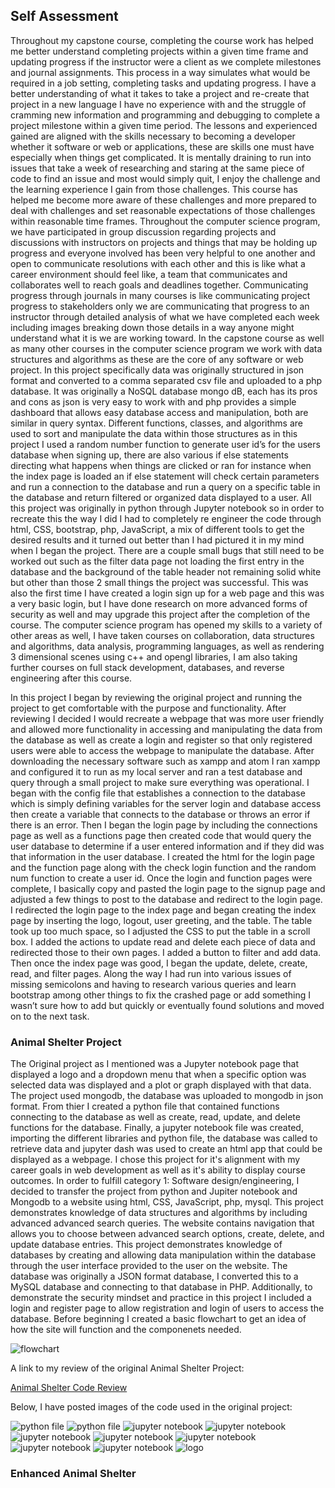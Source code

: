 ## Self Assessment

  Throughout my capstone course, completing the course work has helped me better understand completing projects within a given time frame and updating progress if the instructor were a client as we complete milestones and journal assignments. This process in a way simulates what would be required in a job setting, completing tasks and updating progress. I have a better understanding of what it takes to take a project and re-create that project in a new language I have no experience with and the struggle of cramming new information and programming and debugging to complete a project milestone within a given time period. The lessons and experienced gained are aligned with the skills necessary to becoming a developer whether it software or web or applications, these are skills one must have especially when things get complicated. It is mentally draining to run into issues that take a week of researching and staring at the same piece of code to find an issue and most would simply quit, I enjoy the challenge and the learning experience I gain from those challenges. This course has helped me become more aware of these challenges and more prepared to deal with challenges and set reasonable expectations of those challenges within reasonable time frames. Throughout the computer science program, we have participated in group discussion regarding projects and discussions with instructors on projects and things that may be holding up progress and everyone involved has been very helpful to one another and open to communicate resolutions with each other and this is like what a career environment should feel like, a team that communicates and collaborates well to reach goals and deadlines together. Communicating progress through journals in many courses is like communicating project progress to stakeholders only we are communicating that progress to an instructor through detailed analysis of what we have completed each week including images breaking down those details in a way anyone might understand what it is we are working toward. In the capstone course as well as many other courses in the computer science program we work with data structures and algorithms as these are the core of any software or web project. In this project specifically data was originally structured in json format and converted to a comma separated csv file and uploaded to a php database. It was originally a NoSQL database mongo dB, each has its pros and cons as json is very easy to work with and php provides a simple dashboard that allows easy database access and manipulation, both are similar in query syntax. Different functions, classes, and algorithms are used to sort and manipulate the data within those structures as in this project I used a random number function to generate user id’s for the users database when signing up, there are also various if else statements directing what happens when things are clicked or ran for instance when the index page is loaded an if else statement will check certain parameters and run a connection to the database and run a query on a specific table in the database and return filtered or organized data displayed to a user. All this project was originally in python through Jupyter notebook so in order to recreate this the way I did I had to completely re engineer the code through html, CSS, bootstrap, php, JavaScript, a mix of different tools to get the desired results and it turned out better than I had pictured it in my mind when I began the project. There are a couple small bugs that still need to be worked out such as the filter data page not loading the first entry in the database and the background of the table header not remaining solid white but other than those 2 small things the project was successful. This was also the first time I have created a login sign up for a web page and this was a very basic login, but I have done research on more advanced forms of security as well and may upgrade this project after the completion of the course. The computer science program has opened my skills to a variety of other areas as well, I have taken courses on collaboration, data structures and algorithms, data analysis, programming languages, as well as rendering 3 dimensional scenes using c++ and opengl libraries, I am also taking further courses on full stack development, databases, and reverse engineering after this course.


  In this project I began by reviewing the original project and running the project to get comfortable with the purpose and functionality. After reviewing I decided I would recreate a webpage that was more user friendly and allowed more functionality in accessing and manipulating the data from the database as well as create a login and register so that only registered users were able to access the webpage to manipulate the database. After downloading the necessary software such as xampp and atom I ran xampp and configured it to run as my local server and ran a test database and query through a small project to make sure everything was operational. I began with the config file that establishes a connection to the database which is simply defining variables for the server login and database access then create a variable that connects to the database or throws an error if there is an error. Then I began the login page by including the connections page as well as a functions page then created code that would query the user database to determine if a user entered information and if they did was that information in the user database. I created the html for the login page and the function page along with the check login function and the random num function to create a user id. Once the login and function pages were complete, I basically copy and pasted the login page to the signup page and adjusted a few things to post to the database and redirect to the login page. I redirected the login page to the index page and began creating the index page by inserting the logo, logout, user greeting, and the table. The table took up too much space, so I adjusted the CSS to put the table in a scroll box. I added the actions to update read and delete each piece of data and redirected those to their own pages. I added a button to filter and add data. Then once the index page was good, I began the update, delete, create, read, and filter pages. Along the way I had run into various issues of missing semicolons and having to research various queries and learn bootstrap among other things to fix the crashed page or add something I wasn’t sure how to add but quickly or eventually found solutions and moved on to the next task.


### Animal Shelter Project

The Original project as I mentioned was a Jupyter notebook page that displayed a logo and a dropdown menu that when a specific option was selected data was displayed and a plot or graph displayed with that data.
The project used mongodb, the database was uploaded to mongodb in json format. From thier I created a python file that contained functions connecting to the database as well as create, read, update, and delete functions for the database. Finally, a jupyter notebook file was created, importing the different libraries and python file, the database was called to retrieve data and jupyter dash was used to create an html app that could be displayed as a webpage.
I chose this project for it's alignment with my career goals in web development as well as it's ability to display course outcomes. In order to fulfill category 1: Software design/engineering, I decided to transfer the project from python and Jupiter notebook and Mongodb to a website using html, CSS, JavaScript, php, mysql. This project demonstrates knowledge of data structures and algorithms by including advanced  advanced search queries. The website contains navigation that allows you to choose between advanced search options, create, delete, and update database entries. This project demonstrates knowledge of databases by creating and allowing data manipulation within the database through the user interface provided to the user on the website. The database was originally a JSON format database, I converted this to a MySQL database and connecting to that database in PHP. Additionally, to demonstrate the security mindset and practice in this project I included a login and register page to allow registration and login of users to access the database. Before beginning I created a basic flowchart to get an idea of how the site will function and the componenets needed.

![flowchart](images/flowchart.png "webpage flowchart")



A link to my review of the original Animal Shelter Project:

[Animal Shelter Code Review](https://drive.google.com/file/d/18y0a3y4Q0rEAMBpSLgkxl-oUSXpfuZzX/view?usp=sharing)

Below, I have posted images of the code used in the original project:

![python file](images/python1.png "python file")
![python file](images/python2.png "python file")
![jupyter notebook](images/jupyter1.png "jupyter notebook")
![jupyter notebook](images/jupyter2.png "jupyter notebook")
![jupyter notebook](images/jupyter3.png "jupyter notebook")
![jupyter notebook](images/jupyter4.png "jupyter notebook")
![jupyter notebook](images/jupyter5.png "jupyter notebook")
![jupyter notebook](images/jupyter6.png "jupyter notebook")
![jupyter notebook](images/jupyter7.png "jupyter notebook")
![logo](images/logo.png "animal shelter logo")

### Enhanced Animal Shelter




